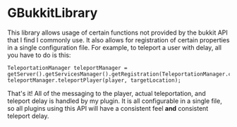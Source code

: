 GBukkitLibrary
=========

This library allows usage of certain functions not provided by the bukkit API that I find I commonly use. It also allows for registration of certain properties in a single configuration file. For example, to teleport a user with delay, all you have to do is this:

    TeleportationManager teleportManager = getServer().getServicesManager().getRegistration(TeleportationManager.class).getProvider();
    teleportManager.teleportPlayer(player, targetLocation);
    
That's it! All of the messaging to the player, actual teleportation, and teleport delay is handled by my plugin. It is all configurable in a single file, so all plugins using this API will have a consistent feel **and** consistent teleport delay.
